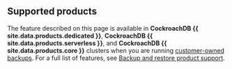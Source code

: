 ## Supported products

The feature described on this page is available in **CockroachDB {{ site.data.products.dedicated }}**, **CockroachDB {{ site.data.products.serverless }}**, and **CockroachDB {{ site.data.products.core }}** clusters when you are running [customer-owned backups](backup-and-restore-overview.html#cockroachdb-backup-types). For a full list of features, see [Backup and restore product support](backup-and-restore-overview.html#backup-and-restore-product-support).